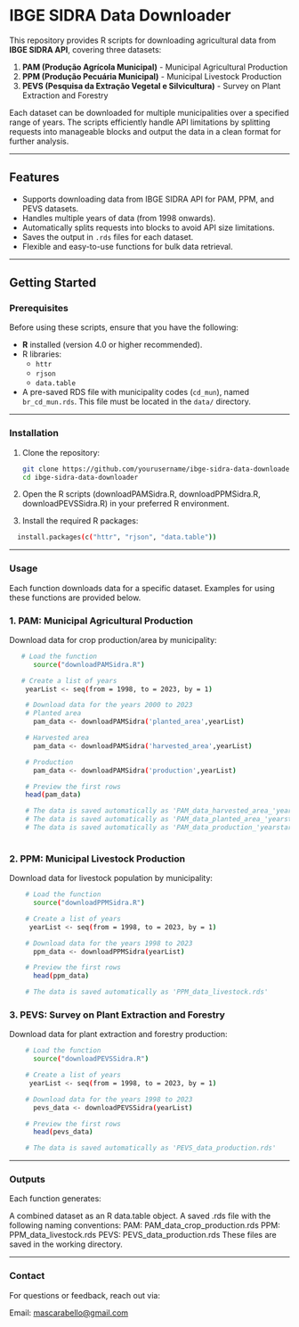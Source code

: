 # IBGE SIDRA Data Downloader

This repository provides R scripts for downloading agricultural data from **IBGE SIDRA API**, covering three datasets:  
1. **PAM (Produção Agrícola Municipal)** - Municipal Agricultural Production  
2. **PPM (Produção Pecuária Municipal)** - Municipal Livestock Production  
3. **PEVS (Pesquisa da Extração Vegetal e Silvicultura)** - Survey on Plant Extraction and Forestry  

Each dataset can be downloaded for multiple municipalities over a specified range of years. The scripts efficiently handle API limitations by splitting requests into manageable blocks and output the data in a clean format for further analysis.

---

## Features

- Supports downloading data from IBGE SIDRA API for PAM, PPM, and PEVS datasets.
- Handles multiple years of data (from 1998 onwards).
- Automatically splits requests into blocks to avoid API size limitations.
- Saves the output in `.rds` files for each dataset.
- Flexible and easy-to-use functions for bulk data retrieval.

---

## Getting Started

### Prerequisites

Before using these scripts, ensure that you have the following:
- **R** installed (version 4.0 or higher recommended).
- R libraries:
  - `httr`
  - `rjson`
  - `data.table`
- A pre-saved RDS file with municipality codes (`cd_mun`), named `br_cd_mun.rds`. This file must be located in the `data/` directory.

---

### Installation

1. Clone the repository:
   ```bash
   git clone https://github.com/yourusername/ibge-sidra-data-downloader.git
   cd ibge-sidra-data-downloader
   ```

2. Open the R scripts (downloadPAMSidra.R, downloadPPMSidra.R, downloadPEVSSidra.R) in your preferred R environment.

3. Install the required R packages:
  ```bash
    install.packages(c("httr", "rjson", "data.table"))
   ```


---
###  Usage
Each function downloads data for a specific dataset. Examples for using these functions are provided below.

### 1. PAM: Municipal Agricultural Production
Download data for crop production/area by municipality:

  ```bash
     # Load the function
        source("downloadPAMSidra.R")

     # Create a list of years
      yearList <- seq(from = 1998, to = 2023, by = 1)

      # Download data for the years 2000 to 2023
      # Planted area
        pam_data <- downloadPAMSidra('planted_area',yearList)

      # Harvested area
        pam_data <- downloadPAMSidra('harvested_area',yearList)

      # Production
        pam_data <- downloadPAMSidra('production',yearList)

      # Preview the first rows
      head(pam_data)

      # The data is saved automatically as 'PAM_data_harvested_area_'yearstart'_'yearend'.rds'
      # The data is saved automatically as 'PAM_data_planted_area_'yearstart'_'yearend'.rds'
      # The data is saved automatically as 'PAM_data_production_'yearstart'_'yearend'.rds'
      
  ```

###  2. PPM: Municipal Livestock Production
Download data for livestock population by municipality:

  ```bash
      # Load the function
        source("downloadPPMSidra.R")

      # Create a list of years
       yearList <- seq(from = 1998, to = 2023, by = 1)
  
      # Download data for the years 1998 to 2023
        ppm_data <- downloadPPMSidra(yearList)

      # Preview the first rows
        head(ppm_data)

      # The data is saved automatically as 'PPM_data_livestock.rds'
  ```

### 3. PEVS: Survey on Plant Extraction and Forestry
Download data for plant extraction and forestry production:

  ```bash
      # Load the function
        source("downloadPEVSSidra.R")

      # Create a list of years
       yearList <- seq(from = 1998, to = 2023, by = 1)

      # Download data for the years 1998 to 2023
        pevs_data <- downloadPEVSSidra(yearList)

      # Preview the first rows
        head(pevs_data)

      # The data is saved automatically as 'PEVS_data_production.rds'
  ```
---
###  Outputs
Each function generates:

A combined dataset as an R data.table object.
A saved .rds file with the following naming conventions:
PAM: PAM_data_crop_production.rds
PPM: PPM_data_livestock.rds
PEVS: PEVS_data_production.rds
These files are saved in the working directory.

---
### Contact
For questions or feedback, reach out via:

Email: mascarabello@gmail.com
